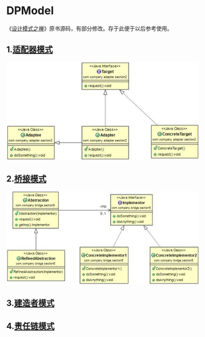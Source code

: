 DPModel
=======

《[设计模式之禅](http://book.douban.com/subject/4260618/)》原书源码，有部分修改。存于此便于以后参考使用。

1.[适配器模式](https://github.com/nivance/DPModel/tree/master/src/dp/com/company/adapter)
-------------
![Alt text](src/dp/com/company/adapter/adapter.jpg "适配器模式类图")

2.[桥接模式](https://github.com/nivance/DPModel/tree/master/src/dp/com/company/bridge)
-------------
![Alt text](src/dp/com/company/bridge/bridge.jpg "桥接模式")

3.[建造者模式]()
-------------

4.[责任链模式]()
-------------
